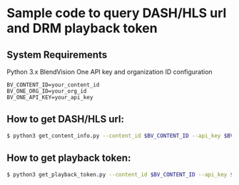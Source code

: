 # Sample code to query DASH/HLS url and DRM playback token

## System Requirements
Python 3.x
BlendVision One API key and organization ID configuration

```env
BV_CONTENT_ID=your_content_id
BV_ONE_ORG_ID=your_org_id
BV_ONE_API_KEY=your_api_key
```

## How to get DASH/HLS url:

```bash
$ python3 get_content_info.py --content_id $BV_CONTENT_ID --api_key $BV_ONE_API_KEY --org_id $BV_ONE_ORG_ID
```

## How to get playback token:

```bash
$ python3 get_playback_token.py --content_id $BV_CONTENT_ID --api_key $BV_ONE_API_KEY --org_id $BV_ONE_ORG_ID
```
